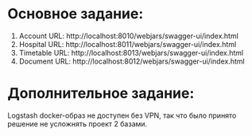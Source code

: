 # Основное задание:

1. Account URL: http://localhost:8010/webjars/swagger-ui/index.html
2. Hospital URL: http://localhost:8011/webjars/swagger-ui/index.html
3. Timetable URL: http://localhost:8013/webjars/swagger-ui/index.html
4. Document URL: http://localhost:8012/webjars/swagger-ui/index.html

# Дополнительное задание:

Logstash docker-образ не доступен без VPN, так что было принято решение не усложнять проект 2 базами.
